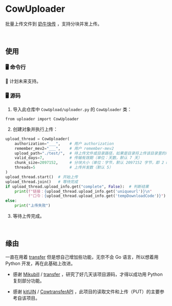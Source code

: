 # CowUploader

批量上传文件到 [奶牛快传](https://cowtransfer.com/) ，支持分块并发上传。

<br />

## 使用

### 🖥️ 命令行

📌 计划未来支持。

### 🖥️ 源码

1. 导入此仓库中 `CowUpload/uploader.py` 的 `CowUploader` 类：

```
from uploader import CowUploader
```

2. 创建对象并执行上传：

```python
upload_thread = CowUploader(
    authorization="___",    # 用户 authorization
    remember_mev2="___",    # 用户 remember-mev2
    upload_path="./test/",  # 待上传文件或目录路径，如果是目录将上传该目录里的所有文件
    valid_days=7,           # 传输有效期（单位：天数，默认 7 天）
    chunk_size=2097152,     # 分块大小（单位：字节，默认 2097152 字节，即 2 MB）
    threads=5               # 上传并发数（默认 5）
)
upload_thread.start()  # 开始上传
upload_thread.join()   # 等待完成
if upload_thread.upload_info.get("complete", False):  # 判断结果
    print(f"链接：{upload_thread.upload_info.get('uniqueurl')}\n"
          f"口令：{upload_thread.upload_info.get('tempDownloadCode')}")
else:
    print("上传失败")
```

3. 等待上传完成。

<br />

## 缘由

一直在用着 [transfer](https://github.com/Mikubill/transfer) 但是想自己增加些功能，无奈不会 Go 语言，所以想着用 Python 开发，再在此基础上改进。

+ 感谢 [Mikubill](https://github.com/Mikubill/) / [transfer](https://github.com/Mikubill/transfer) ，研究了好几天该项目源码，才得以成功用 Python 复刻部分功能。

+ 感谢 [kitUIN](https://github.com/kitUIN/) / [CowtransferAPI](https://github.com/kitUIN/CowtransferAPI) ，此项目的读取文件和上传（PUT）的主要参考自该项目。


